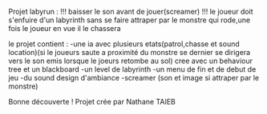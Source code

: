 Projet labyrun : !!! baisser le son avant de jouer(screamer) !!!
le joueur doit s'enfuire d'un labyrinth sans se faire attraper par le monstre qui rode,une fois le joueur en vue il le chassera 

le projet contient : 
-une ia avec plusieurs etats(patrol,chasse et sound location)(si le joueurs saute a proximité du monstre se dernier se dirigera vers le son emis lorsque le joeurs retombe au sol) cree avec un behaviour tree et un blackboard
-un level de labyrinth
-un menu de fin et de debut de jeu
-du sound design d'ambiance
-screamer (son et image si attraper par le monstre)

Bonne découverte !
Projet crée par Nathane TAIEB
